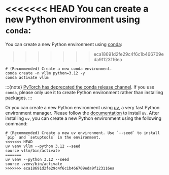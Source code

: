 <<<<<<< HEAD
You can create a new Python environment using `conda`:
=======
You can create a new Python environment using [conda](https://docs.conda.io/projects/conda/en/stable/user-guide/getting-started.html):
>>>>>>> eca18691d2fe29c4f6c1b466709eda9f123116ea

```console
# (Recommended) Create a new conda environment.
conda create -n vllm python=3.12 -y
conda activate vllm
```

:::{note}
[PyTorch has deprecated the conda release channel](https://github.com/pytorch/pytorch/issues/138506). If you use `conda`, please only use it to create Python environment rather than installing packages.
:::

Or you can create a new Python environment using [uv](https://docs.astral.sh/uv/), a very fast Python environment manager. Please follow the [documentation](https://docs.astral.sh/uv/#getting-started) to install `uv`. After installing `uv`, you can create a new Python environment using the following command:

```console
# (Recommended) Create a new uv environment. Use `--seed` to install `pip` and `setuptools` in the environment.
<<<<<<< HEAD
uv venv vllm --python 3.12 --seed
source vllm/bin/activate
=======
uv venv --python 3.12 --seed
source .venv/bin/activate
>>>>>>> eca18691d2fe29c4f6c1b466709eda9f123116ea
```
